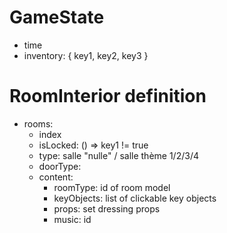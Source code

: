 # GameState

- time
- inventory: { key1, key2, key3 }

# RoomInterior definition

- rooms:
  - index
  - isLocked: () => key1 != true
  - type: salle "nulle" / salle thème 1/2/3/4
  - doorType: 
  - content: 
    - roomType: id of room model
    - keyObjects: list of clickable key objects
    - props: set dressing props
    - music: id
